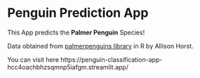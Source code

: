 # Penguin Prediction App

This App predicts the **Palmer Penguin** Species!

Data obtained from [palmerpenguins library](https://github.com/allisonhorst/palmerpenguins) in R by Allison Horst.
<p>
You can visit here https://penguin-classification-app-hcc4oachbhzsqmnp5iafgm.streamlit.app/</p>
